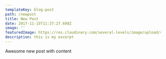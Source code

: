 ```yaml
---
templateKey: blog-post
path: /newpost
title: New Post
date: 2017-11-15T11:37:27.698Z
image: ''
featuredImage: https://res.cloudinary.com/several-levels/image/upload/v1510349575/divinity-original-sin_xaih06.jpg
description: this is my excerpt
---
```

Awesome new post with content
